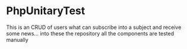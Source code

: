 # PhpUnitaryTest
This is an CRUD of users what can subscribe into a subject and receive some news... into these the repository all the components are tested manually
